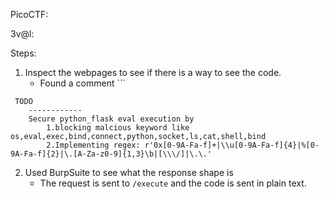 PicoCTF:

3v@l:

Steps:
1) Inspect the webpages to see if there is a way to see the code.
	- Found a comment ```

```
 TODO
    ------------
    Secure python_flask eval execution by 
        1.blocking malcious keyword like os,eval,exec,bind,connect,python,socket,ls,cat,shell,bind
        2.Implementing regex: r'0x[0-9A-Fa-f]+|\\u[0-9A-Fa-f]{4}|%[0-9A-Fa-f]{2}|\.[A-Za-z0-9]{1,3}\b|[\\\/]|\.\.'
```
2) Used BurpSuite to see what the response shape is
	- The request is sent to `/execute` and the code is sent in plain text.